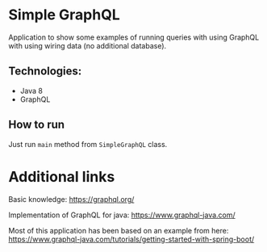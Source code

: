 # Simple GraphQL

Application to show some examples of running queries with using GraphQL with using wiring data (no additional database).

## Technologies:
- Java 8
- GraphQL

## How to run
Just run `main` method from `SimpleGraphQL` class.

# Additional links
Basic knowledge:
https://graphql.org/

Implementation of GraphQL for java:
https://www.graphql-java.com/

Most of this application has been based on an example from here:
https://www.graphql-java.com/tutorials/getting-started-with-spring-boot/
